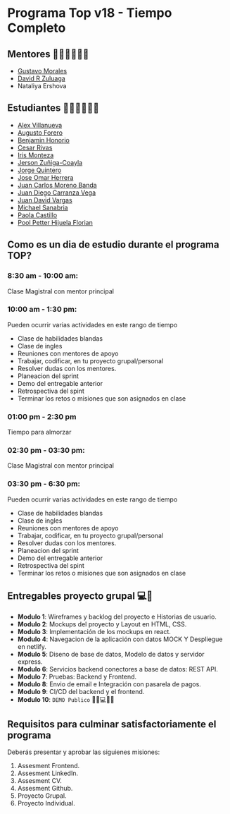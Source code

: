 # Programa Top v18 -  Tiempo Completo

## Mentores 👩🏻‍🏫👨🏼‍🏫
- [Gustavo Morales](https://github.com/gmoralesc)
- [David R Zuluaga](https://github.com/davidrzuluaga)
- Nataliya Ershova

## Estudiantes 👩🏻‍💻🧑🏼‍💻
- [Alex Villanueva](https://github.com/x314)
- [Augusto Forero](https://github.com/augfor)
- [Benjamin Honorio](https://github.com/benjaminhonorio)
- [Cesar Rivas](https://github.com/rivascesar86)
- [Iris Monteza](https://github.com/IrisMonteza)
- [Jerson Zuñiga-Coayla](https://github.com/jersonzc)
- [Jorge Quintero](https://github.com/Jorgeosky)
- [Jose Omar Herrera](https://github.com/featlast/featlast)
- [Juan Carlos Moreno Banda](https://github.com/JuCaMoBa)
- [Juan Diego Carranza Vega](https://github.com/jcarranzav1)
- [Juan David Vargas](https://github.com/juandavc12)
- [Michael Sanabria](https://github.com/michaeldevelopment)
- [Paola Castillo](https://github.com/paocastg)
- [Pool Petter Hijuela Florian](https://github.com/popehiflo)

## Como es un dia de estudio durante el programa TOP?

### 8:30 am - 10:00 am:
Clase Magistral con mentor principal

### 10:00 am - 1:30 pm:
Pueden ocurrir varias actividades en este rango de tiempo
- Clase de habilidades blandas
- Clase de ingles
- Reuniones con mentores de apoyo
- Trabajar, codificar, en tu proyecto grupal/personal
- Resolver dudas con los mentores.
- Planeacion del sprint
- Demo del entregable anterior
- Retrospectiva del spint
- Terminar los retos o misiones que son asignados en clase

### 01:00 pm - 2:30 pm
Tiempo para almorzar

### 02:30 pm - 03:30 pm:
Clase Magistral con mentor principal

### 03:30 pm - 6:30 pm:
Pueden ocurrir varias actividades en este rango de tiempo
- Clase de habilidades blandas
- Clase de ingles
- Reuniones con mentores de apoyo
- Trabajar, codificar, en tu proyecto grupal/personal
- Resolver dudas con los mentores.
- Planeacion del sprint
- Demo del entregable anterior
- Retrospectiva del spint
- Terminar los retos o misiones que son asignados en clase

## Entregables proyecto grupal 💻🤝

- **Modulo 1**: Wireframes y backlog del proyecto e Historias de usuario.
- **Modulo 2**: Mockups del proyecto y Layout en HTML, CSS.
- **Modulo 3**: Implementación de los mockups en react.
- **Modulo 4**: Navegacion de la aplicación con datos MOCK Y Despliegue en netlify.
- **Modulo 5**: Diseno de base de datos, Modelo de datos y servidor express.
- **Modulo 6**: Servicios backend conectores a base de datos: REST API.
- **Modulo 7**: Pruebas: Backend y Frontend.
- **Modulo 8**: Envio de email e Integración con pasarela de pagos.
- **Modulo 9**: CI/CD del backend y el frontend.
- **Modulo 10**: `DEMO Publico` 🎊🎉💻🎊🎉

## Requisitos para culminar satisfactoriamente el programa

Deberás presentar y aprobar las siguienes misiones:

1. Assesment Frontend.
2. Assesment LinkedIn.
3. Assesment CV.
4. Assesment Github.
5. Proyecto Grupal.
6. Proyecto Individual.
